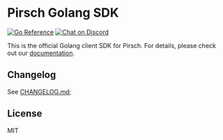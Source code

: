 # Pirsch Golang SDK

[![Go Reference](https://pkg.go.dev/badge/github.com/pirsch-analytics/pirsch-go-sdk?status.svg)](https://pkg.go.dev/github.com/pirsch-analytics/pirsch-go-sdk?status)
<a href="https://discord.gg/fAYm4Cz"><img src="https://img.shields.io/discord/739184135649886288?logo=discord" alt="Chat on Discord"></a>

This is the official Golang client SDK for Pirsch. For details, please check out our [documentation](https://docs.pirsch.io/).

## Changelog

See [CHANGELOG.md](CHANGELOG.md);

## License

MIT
